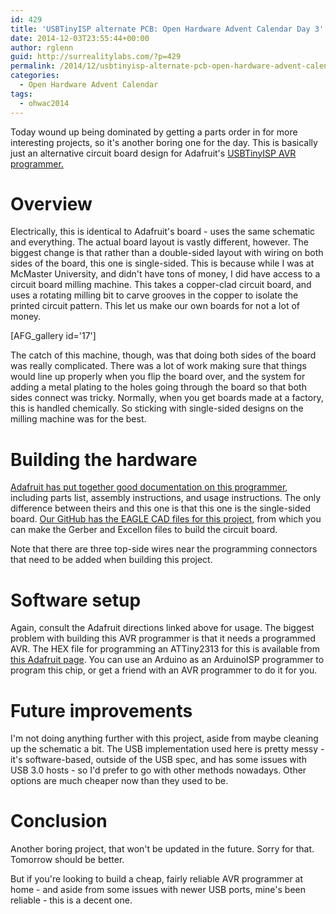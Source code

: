 ```yaml
---
id: 429
title: 'USBTinyISP alternate PCB: Open Hardware Advent Calendar Day 3'
date: 2014-12-03T23:55:44+00:00
author: rglenn
guid: http://surrealitylabs.com/?p=429
permalink: /2014/12/usbtinyisp-alternate-pcb-open-hardware-advent-calendar-day-3/
categories:
  - Open Hardware Advent Calendar
tags:
  - ohwac2014
---
```

Today wound up being dominated by getting a parts order in for more interesting projects, so it's another boring one for the day. This is basically just an alternative circuit board design for Adafruit's <a href="http://www.adafruit.com/product/46" target="_blank">USBTinyISP AVR programmer.</a>

<h1>Overview</h1>
Electrically, this is identical to Adafruit's board - uses the same schematic and everything. The actual board layout is vastly different, however. The biggest change is that rather than a double-sided layout with wiring on both sides of the board, this one is single-sided. This is because while I was at McMaster University, and didn't have tons of money, I did have access to a circuit board milling machine. This takes a copper-clad circuit board, and uses a rotating milling bit to carve grooves in the copper to isolate the printed circuit pattern. This let us make our own boards for not a lot of money.

[AFG_gallery id='17']

The catch of this machine, though, was that doing both sides of the board was really complicated. There was a lot of work making sure that things would line up properly when you flip the board over, and the system for adding a metal plating to the holes going through the board so that both sides connect was tricky. Normally, when you get boards made at a factory, this is handled chemically. So sticking with single-sided designs on the milling machine was for the best.

<h1>Building the hardware</h1>
<a href="https://learn.adafruit.com/usbtinyisp" target="_blank">Adafruit has put together good documentation on this programmer</a>, including parts list, assembly instructions, and usage instructions. The only difference between theirs and this one is that this one is the single-sided board. <a href="https://github.com/SurrealityLabs/USBTinyISP-PCB" target="_blank">Our GitHub has the EAGLE CAD files for this project,</a> from which you can make the Gerber and Excellon files to build the circuit board.

Note that there are three top-side wires near the programming connectors that need to be added when building this project.

<h1>Software setup</h1>
Again, consult the Adafruit directions linked above for usage. The biggest problem with building this AVR programmer is that it needs a programmed AVR. The HEX file for programming an ATTiny2313 for this is available from <a href="https://learn.adafruit.com/usbtinyisp/download" target="_blank">this Adafruit page</a>. You can use an Arduino as an ArduinoISP programmer to program this chip, or get a friend with an AVR programmer to do it for you.

<h1>Future improvements</h1>
I'm not doing anything further with this project, aside from maybe cleaning up the schematic a bit. The USB implementation used here is pretty messy - it's software-based, outside of the USB spec, and has some issues with USB 3.0 hosts - so I'd prefer to go with other methods nowadays. Other options are much cheaper now than they used to be.

<h1>Conclusion</h1>
Another boring project, that won't be updated in the future. Sorry for that. Tomorrow should be better.

But if you're looking to build a cheap, fairly reliable AVR programmer at home - and aside from some issues with newer USB ports, mine's been reliable - this is a decent one.